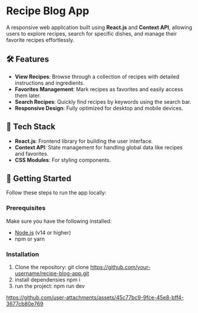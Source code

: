 # Recipe Blog App

A responsive web application built using **React.js** and **Context API**, allowing users to explore recipes, search for specific dishes, and manage their favorite recipes effortlessly.

## 🛠 Features
- **View Recipes**: Browse through a collection of recipes with detailed instructions and ingredients.
- **Favorites Management**: Mark recipes as favorites and easily access them later.
- **Search Recipes**: Quickly find recipes by keywords using the search bar.
- **Responsive Design**: Fully optimized for desktop and mobile devices.

## 🧰 Tech Stack
- **React.js**: Frontend library for building the user interface.
- **Context API**: State management for handling global data like recipes and favorites.
- **CSS Modules**: For styling components.

## 🚀 Getting Started
Follow these steps to run the app locally:

### Prerequisites
Make sure you have the following installed:
- [Node.js](https://nodejs.org/) (v14 or higher)
- npm or yarn

### Installation
1. Clone the repository:
   git clone https://github.com/your-username/recipe-blog-app.git
2. install dependensies
   npm i
3. run the project:
   npm run dev


https://github.com/user-attachments/assets/45c77bc9-9fce-45e8-bff4-3677cb80e769

